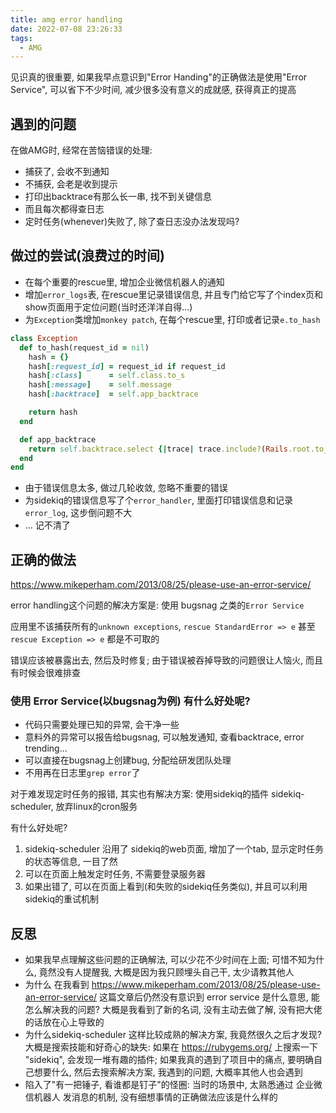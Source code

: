 ```yaml
---
title: amg error handling
date: 2022-07-08 23:26:33
tags:
  - AMG
---
```


见识真的很重要, 如果我早点意识到"Error Handing"的正确做法是使用"Error Service", 可以省下不少时间, 减少很多没有意义的成就感, 获得真正的提高

## 遇到的问题

在做AMG时, 经常在苦恼错误的处理:

+ 捕获了, 会收不到通知
+ 不捕获, 会老是收到提示
+ 打印出backtrace有那么长一串, 找不到关键信息
+ 而且每次都得查日志
+ 定时任务(whenever)失败了, 除了查日志没办法发现吗?

## 做过的尝试(浪费过的时间)

+ 在每个重要的rescue里, 增加企业微信机器人的通知
+ 增加`error_logs`表, 在rescue里记录错误信息, 并且专门给它写了个index页和show页面用于定位问题(当时还洋洋自得...)
+ 为`Exception`类增加`monkey patch`, 在每个rescue里, 打印或者记录`e.to_hash`
```ruby
class Exception
  def to_hash(request_id = nil)
    hash = {}
    hash[:request_id] = request_id if request_id
    hash[:class]      = self.class.to_s
    hash[:message]    = self.message
    hash[:backtrace]  = self.app_backtrace

    return hash
  end

  def app_backtrace
    return self.backtrace.select {|trace| trace.include?(Rails.root.to_s)}
  end
end
```
+ 由于错误信息太多, 做过几轮收敛, 忽略不重要的错误
+ 为sidekiq的错误信息写了个`error_handler`, 里面打印错误信息和记录`error_log`, 这步倒问题不大
+ ... 记不清了


## 正确的做法

https://www.mikeperham.com/2013/08/25/please-use-an-error-service/

error handling这个问题的解决方案是: 使用 bugsnag 之类的`Error Service`

应用里不该捕获所有的`unknown exceptions`, `rescue StandardError => e` 甚至 `rescue Exception => e` 都是不可取的

错误应该被暴露出去, 然后及时修复; 由于错误被吞掉导致的问题很让人恼火, 而且有时候会很难排查

### 使用 Error Service(以bugsnag为例) 有什么好处呢?

+ 代码只需要处理已知的异常, 会干净一些
+ 意料外的异常可以报告给bugsnag, 可以触发通知, 查看backtrace, error trending...
+ 可以直接在bugsnag上创建bug, 分配给研发团队处理
+ 不用再在日志里`grep error`了


对于难发现定时任务的报错, 其实也有解决方案: 使用sidekiq的插件 sidekiq-scheduler, 放弃linux的cron服务

有什么好处呢?

1. sidekiq-scheduler 沿用了 sidekiq的web页面, 增加了一个tab, 显示定时任务的状态等信息, 一目了然
2. 可以在页面上触发定时任务, 不需要登录服务器
3. 如果出错了, 可以在页面上看到(和失败的sidekiq任务类似), 并且可以利用sidekiq的重试机制


## 反思

+ 如果我早点理解这些问题的正确解法, 可以少花不少时间在上面; 可惜不知为什么, 竟然没有人提醒我, 大概是因为我只顾埋头自己干, 太少请教其他人
+ 为什么 在我看到 https://www.mikeperham.com/2013/08/25/please-use-an-error-service/ 这篇文章后仍然没有意识到 error service 是什么意思, 能怎么解决我的问题? 大概是我看到了新的名词, 没有主动去做了解, 没有把大佬的话放在心上导致的
+ 为什么sidekiq-scheduler 这样比较成熟的解决方案, 我竟然很久之后才发现? 大概是搜索技能和好奇心的缺失: 如果在 https://rubygems.org/ 上搜索一下 "sidekiq", 会发现一堆有趣的插件; 如果我真的遇到了项目中的痛点, 要明确自己想要什么, 然后去搜索解决方案, 我遇到的问题, 大概率其他人也会遇到
+ 陷入了"有一把锤子, 看谁都是钉子"的怪圈: 当时的场景中, 太熟悉通过 企业微信机器人 发消息的机制, 没有细想事情的正确做法应该是什么样的


